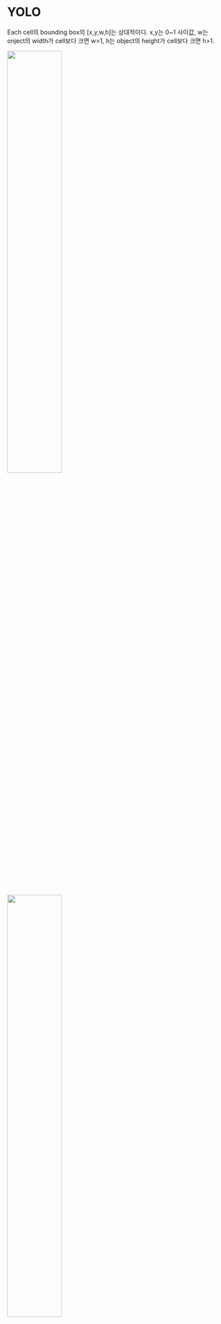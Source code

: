 # YOLO

Each cell의 bounding box의 [x,y,w,h]는 상대적이다. x,y는 0~1 사이값, w는 onject의 width가 cell보다 크면 w>1, h는 object의 height가 cell보다 크면 h>1.

<img src="https://github.com/hyeseongkim0/YOLO/blob/main/images/RelativeBoundingbox.JPG" width="50%">

<img src="https://github.com/hyeseongkim0/YOLO/blob/main/images/labelcell.JPG" width="50%">

<img src="https://github.com/hyeseongkim0/YOLO/blob/main/images/predcell.JPG" width="50%">

Predictions will look very similar, but we will output two bounding boxes.

Prediction은 Wide와 tall에 따른 2개의 다른 bounding boxes를 출력하기 때문에  1 probability score + bounding box(4 parameters)가 2개이다.

<img src="https://github.com/hyeseongkim0/YOLO/blob/main/images/predcell.JPG" width="50%">

#### 20 different classes + 1 probability score + bounding box(x,y,w,h : 4 parameters) ==> 25

#### 20 different classes + 2 * (1 probability score + bounding box(x,y,w,h : 4 parameters)) ==> 30

<img src="https://github.com/hyeseongkim0/YOLO/blob/main/images/target_prediction.JPG" width="50%">

#### torch.flatten -> start_dim=1 ; (B, C, W, H)에서 Batch는 a number of examples이므로 제외하고 C,W,H차원으로 Flatten

<img src="https://github.com/hyeseongkim0/YOLO/blob/main/images/start_dim=1.JPG" width="80%">

#### Architecture config로 모델설계하기, if문으로 dtype에 따라 레이어 구성하기

<img src="https://github.com/hyeseongkim0/YOLO/blob/main/images/config.JPG" width="80%">

<img src="https://github.com/hyeseongkim0/YOLO/blob/main/images/config2model.JPG" width="80%">

최종적으로 nn.Sequential에 *를 사용하여 list안에 들어있는 모든 Layers들을 Unpack

<img src="https://github.com/hyeseongkim0/YOLO/blob/main/images/unpacklayers.JPG" width="80%">

#### 0~19 class, 20번째 index=class probability, class probability를 indexing하면 차원이 하나 줄어들기 때문에 이를 다시 복원하기 위해 unsqueeze(3)을 해준다.

<img src="https://github.com/hyeseongkim0/YOLO/blob/main/images/Yolo_Loss.JPG" width="80%">

[..., 2:4] meaning -> [N, S, S, 25]

<img src="https://github.com/hyeseongkim0/YOLO/blob/main/images/dotdotdot.JPG" width="80%">
